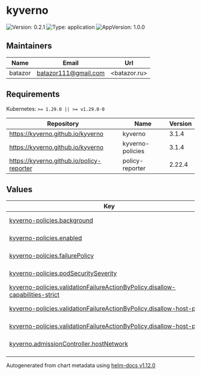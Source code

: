 # kyverno

![Version: 0.2.1](https://img.shields.io/badge/Version-0.2.1-informational?style=flat-square) ![Type: application](https://img.shields.io/badge/Type-application-informational?style=flat-square) ![AppVersion: 1.0.0](https://img.shields.io/badge/AppVersion-1.0.0-informational?style=flat-square)

## Maintainers

| Name | Email | Url |
| ---- | ------ | --- |
| batazor | <batazor111@gmail.com> | <batazor.ru> |

## Requirements

Kubernetes: `>= 1.29.0 || >= v1.29.0-0`

| Repository | Name | Version |
|------------|------|---------|
| https://kyverno.github.io/kyverno | kyverno | 3.1.4 |
| https://kyverno.github.io/kyverno | kyverno-policies | 3.1.4 |
| https://kyverno.github.io/policy-reporter | policy-reporter | 2.22.4 |

## Values

<table height="400px" >
	<thead>
		<th>Key</th>
		<th>Type</th>
		<th>Default</th>
		<th>Description</th>
	</thead>
	<tbody>
		<tr>
			<td id="kyverno-policies--background"><a href="./values.yaml#L87">kyverno-policies.background</a></td>
			<td>
bool
</td>
			<td>
				<div style="max-width: 300px;">
<pre lang="json">
false
</pre>
</div>
			</td>
			<td></td>
		</tr>
		<tr>
			<td id="kyverno-policies--enabled"><a href="./values.yaml#L83">kyverno-policies.enabled</a></td>
			<td>
bool
</td>
			<td>
				<div style="max-width: 300px;">
<pre lang="json">
true
</pre>
</div>
			</td>
			<td></td>
		</tr>
		<tr>
			<td id="kyverno-policies--failurePolicy"><a href="./values.yaml#L94">kyverno-policies.failurePolicy</a></td>
			<td>
string
</td>
			<td>
				<div style="max-width: 300px;">
<pre lang="json">
"Ignore"
</pre>
</div>
			</td>
			<td></td>
		</tr>
		<tr>
			<td id="kyverno-policies--podSecuritySeverity"><a href="./values.yaml#L85">kyverno-policies.podSecuritySeverity</a></td>
			<td>
string
</td>
			<td>
				<div style="max-width: 300px;">
<pre lang="json">
"low"
</pre>
</div>
			</td>
			<td></td>
		</tr>
		<tr>
			<td id="kyverno-policies--validationFailureActionByPolicy--disallow-capabilities-strict"><a href="./values.yaml#L90">kyverno-policies.validationFailureActionByPolicy.disallow-capabilities-strict</a></td>
			<td>
string
</td>
			<td>
				<div style="max-width: 300px;">
<pre lang="json">
"audit"
</pre>
</div>
			</td>
			<td></td>
		</tr>
		<tr>
			<td id="kyverno-policies--validationFailureActionByPolicy--disallow-host-path"><a href="./values.yaml#L91">kyverno-policies.validationFailureActionByPolicy.disallow-host-path</a></td>
			<td>
string
</td>
			<td>
				<div style="max-width: 300px;">
<pre lang="json">
"audit"
</pre>
</div>
			</td>
			<td></td>
		</tr>
		<tr>
			<td id="kyverno-policies--validationFailureActionByPolicy--disallow-host-ports"><a href="./values.yaml#L92">kyverno-policies.validationFailureActionByPolicy.disallow-host-ports</a></td>
			<td>
string
</td>
			<td>
				<div style="max-width: 300px;">
<pre lang="json">
"audit"
</pre>
</div>
			</td>
			<td></td>
		</tr>
		<tr>
			<td id="kyverno--admissionController--hostNetwork"><a href="./values.yaml#L9">kyverno.admissionController.hostNetwork</a></td>
			<td>
bool
</td>
			<td>
				<div style="max-width: 300px;">
<pre lang="json">
false
</pre>
</div>
			</td>
			<td></td>
		</tr>
		<tr>
			<td id="kyverno--admissionController--networkPolicy--enabled"><a href="./values.yaml#L17">kyverno.admissionController.networkPolicy.enabled</a></td>
			<td>
bool
</td>
			<td>
				<div style="max-width: 300px;">
<pre lang="json">
true
</pre>
</div>
			</td>
			<td></td>
		</tr>
		<tr>
			<td id="kyverno--admissionController--serviceMonitor--additionalLabels--release"><a href="./values.yaml#L23">kyverno.admissionController.serviceMonitor.additionalLabels.release</a></td>
			<td>
string
</td>
			<td>
				<div style="max-width: 300px;">
<pre lang="json">
"prometheus-operator"
</pre>
</div>
			</td>
			<td></td>
		</tr>
		<tr>
			<td id="kyverno--admissionController--serviceMonitor--enabled"><a href="./values.yaml#L20">kyverno.admissionController.serviceMonitor.enabled</a></td>
			<td>
bool
</td>
			<td>
				<div style="max-width: 300px;">
<pre lang="json">
true
</pre>
</div>
			</td>
			<td></td>
		</tr>
		<tr>
			<td id="kyverno--admissionController--tracing--address"><a href="./values.yaml#L13">kyverno.admissionController.tracing.address</a></td>
			<td>
string
</td>
			<td>
				<div style="max-width: 300px;">
<pre lang="json">
"grafana-tempo.grafana"
</pre>
</div>
			</td>
			<td></td>
		</tr>
		<tr>
			<td id="kyverno--admissionController--tracing--enabled"><a href="./values.yaml#L12">kyverno.admissionController.tracing.enabled</a></td>
			<td>
bool
</td>
			<td>
				<div style="max-width: 300px;">
<pre lang="json">
true
</pre>
</div>
			</td>
			<td></td>
		</tr>
		<tr>
			<td id="kyverno--admissionController--tracing--port"><a href="./values.yaml#L14">kyverno.admissionController.tracing.port</a></td>
			<td>
int
</td>
			<td>
				<div style="max-width: 300px;">
<pre lang="json">
4317
</pre>
</div>
			</td>
			<td></td>
		</tr>
		<tr>
			<td id="kyverno--backgroundController--enabled"><a href="./values.yaml#L46">kyverno.backgroundController.enabled</a></td>
			<td>
bool
</td>
			<td>
				<div style="max-width: 300px;">
<pre lang="json">
true
</pre>
</div>
			</td>
			<td></td>
		</tr>
		<tr>
			<td id="kyverno--backgroundController--networkPolicy--enabled"><a href="./values.yaml#L49">kyverno.backgroundController.networkPolicy.enabled</a></td>
			<td>
bool
</td>
			<td>
				<div style="max-width: 300px;">
<pre lang="json">
true
</pre>
</div>
			</td>
			<td></td>
		</tr>
		<tr>
			<td id="kyverno--backgroundController--serviceMonitor--additionalLabels--release"><a href="./values.yaml#L60">kyverno.backgroundController.serviceMonitor.additionalLabels.release</a></td>
			<td>
string
</td>
			<td>
				<div style="max-width: 300px;">
<pre lang="json">
"prometheus-operator"
</pre>
</div>
			</td>
			<td></td>
		</tr>
		<tr>
			<td id="kyverno--backgroundController--serviceMonitor--enabled"><a href="./values.yaml#L57">kyverno.backgroundController.serviceMonitor.enabled</a></td>
			<td>
bool
</td>
			<td>
				<div style="max-width: 300px;">
<pre lang="json">
true
</pre>
</div>
			</td>
			<td></td>
		</tr>
		<tr>
			<td id="kyverno--backgroundController--tracing--address"><a href="./values.yaml#L53">kyverno.backgroundController.tracing.address</a></td>
			<td>
string
</td>
			<td>
				<div style="max-width: 300px;">
<pre lang="json">
"grafana-tempo.grafana"
</pre>
</div>
			</td>
			<td></td>
		</tr>
		<tr>
			<td id="kyverno--backgroundController--tracing--enabled"><a href="./values.yaml#L52">kyverno.backgroundController.tracing.enabled</a></td>
			<td>
bool
</td>
			<td>
				<div style="max-width: 300px;">
<pre lang="json">
true
</pre>
</div>
			</td>
			<td></td>
		</tr>
		<tr>
			<td id="kyverno--backgroundController--tracing--port"><a href="./values.yaml#L54">kyverno.backgroundController.tracing.port</a></td>
			<td>
int
</td>
			<td>
				<div style="max-width: 300px;">
<pre lang="json">
4317
</pre>
</div>
			</td>
			<td></td>
		</tr>
		<tr>
			<td id="kyverno--cleanupController--enabled"><a href="./values.yaml#L63">kyverno.cleanupController.enabled</a></td>
			<td>
bool
</td>
			<td>
				<div style="max-width: 300px;">
<pre lang="json">
true
</pre>
</div>
			</td>
			<td></td>
		</tr>
		<tr>
			<td id="kyverno--cleanupController--logging--format"><a href="./values.yaml#L75">kyverno.cleanupController.logging.format</a></td>
			<td>
string
</td>
			<td>
				<div style="max-width: 300px;">
<pre lang="json">
"json"
</pre>
</div>
			</td>
			<td></td>
		</tr>
		<tr>
			<td id="kyverno--cleanupController--networkPolicy--enabled"><a href="./values.yaml#L66">kyverno.cleanupController.networkPolicy.enabled</a></td>
			<td>
bool
</td>
			<td>
				<div style="max-width: 300px;">
<pre lang="json">
true
</pre>
</div>
			</td>
			<td></td>
		</tr>
		<tr>
			<td id="kyverno--cleanupController--serviceMonitor--additionalLabels--release"><a href="./values.yaml#L72">kyverno.cleanupController.serviceMonitor.additionalLabels.release</a></td>
			<td>
string
</td>
			<td>
				<div style="max-width: 300px;">
<pre lang="json">
"prometheus-operator"
</pre>
</div>
			</td>
			<td></td>
		</tr>
		<tr>
			<td id="kyverno--cleanupController--serviceMonitor--enabled"><a href="./values.yaml#L69">kyverno.cleanupController.serviceMonitor.enabled</a></td>
			<td>
bool
</td>
			<td>
				<div style="max-width: 300px;">
<pre lang="json">
true
</pre>
</div>
			</td>
			<td></td>
		</tr>
		<tr>
			<td id="kyverno--cleanupController--tracing--address"><a href="./values.yaml#L79">kyverno.cleanupController.tracing.address</a></td>
			<td>
string
</td>
			<td>
				<div style="max-width: 300px;">
<pre lang="json">
"grafana-tempo.grafana"
</pre>
</div>
			</td>
			<td></td>
		</tr>
		<tr>
			<td id="kyverno--cleanupController--tracing--enabled"><a href="./values.yaml#L78">kyverno.cleanupController.tracing.enabled</a></td>
			<td>
bool
</td>
			<td>
				<div style="max-width: 300px;">
<pre lang="json">
true
</pre>
</div>
			</td>
			<td></td>
		</tr>
		<tr>
			<td id="kyverno--cleanupController--tracing--port"><a href="./values.yaml#L80">kyverno.cleanupController.tracing.port</a></td>
			<td>
int
</td>
			<td>
				<div style="max-width: 300px;">
<pre lang="json">
4317
</pre>
</div>
			</td>
			<td></td>
		</tr>
		<tr>
			<td id="kyverno--enabled"><a href="./values.yaml#L6">kyverno.enabled</a></td>
			<td>
bool
</td>
			<td>
				<div style="max-width: 300px;">
<pre lang="json">
true
</pre>
</div>
			</td>
			<td></td>
		</tr>
		<tr>
			<td id="kyverno--reportsController--enabled"><a href="./values.yaml#L29">kyverno.reportsController.enabled</a></td>
			<td>
bool
</td>
			<td>
				<div style="max-width: 300px;">
<pre lang="json">
true
</pre>
</div>
			</td>
			<td></td>
		</tr>
		<tr>
			<td id="kyverno--reportsController--networkPolicy--enabled"><a href="./values.yaml#L32">kyverno.reportsController.networkPolicy.enabled</a></td>
			<td>
bool
</td>
			<td>
				<div style="max-width: 300px;">
<pre lang="json">
true
</pre>
</div>
			</td>
			<td></td>
		</tr>
		<tr>
			<td id="kyverno--reportsController--serviceMonitor--additionalLabels--release"><a href="./values.yaml#L43">kyverno.reportsController.serviceMonitor.additionalLabels.release</a></td>
			<td>
string
</td>
			<td>
				<div style="max-width: 300px;">
<pre lang="json">
"prometheus-operator"
</pre>
</div>
			</td>
			<td></td>
		</tr>
		<tr>
			<td id="kyverno--reportsController--serviceMonitor--enabled"><a href="./values.yaml#L40">kyverno.reportsController.serviceMonitor.enabled</a></td>
			<td>
bool
</td>
			<td>
				<div style="max-width: 300px;">
<pre lang="json">
true
</pre>
</div>
			</td>
			<td></td>
		</tr>
		<tr>
			<td id="kyverno--reportsController--tracing--address"><a href="./values.yaml#L36">kyverno.reportsController.tracing.address</a></td>
			<td>
string
</td>
			<td>
				<div style="max-width: 300px;">
<pre lang="json">
"grafana-tempo.grafana"
</pre>
</div>
			</td>
			<td></td>
		</tr>
		<tr>
			<td id="kyverno--reportsController--tracing--enabled"><a href="./values.yaml#L35">kyverno.reportsController.tracing.enabled</a></td>
			<td>
bool
</td>
			<td>
				<div style="max-width: 300px;">
<pre lang="json">
true
</pre>
</div>
			</td>
			<td></td>
		</tr>
		<tr>
			<td id="kyverno--reportsController--tracing--port"><a href="./values.yaml#L37">kyverno.reportsController.tracing.port</a></td>
			<td>
int
</td>
			<td>
				<div style="max-width: 300px;">
<pre lang="json">
4317
</pre>
</div>
			</td>
			<td></td>
		</tr>
		<tr>
			<td id="kyverno--webhooksCleanup--enabled"><a href="./values.yaml#L26">kyverno.webhooksCleanup.enabled</a></td>
			<td>
bool
</td>
			<td>
				<div style="max-width: 300px;">
<pre lang="json">
false
</pre>
</div>
			</td>
			<td></td>
		</tr>
		<tr>
			<td id="policy-reporter--enabled"><a href="./values.yaml#L97">policy-reporter.enabled</a></td>
			<td>
bool
</td>
			<td>
				<div style="max-width: 300px;">
<pre lang="json">
true
</pre>
</div>
			</td>
			<td></td>
		</tr>
		<tr>
			<td id="policy-reporter--global--plugins--kyverno"><a href="./values.yaml#L171">policy-reporter.global.plugins.kyverno</a></td>
			<td>
bool
</td>
			<td>
				<div style="max-width: 300px;">
<pre lang="json">
true
</pre>
</div>
			</td>
			<td></td>
		</tr>
		<tr>
			<td id="policy-reporter--kyvernoPlugin--enabled"><a href="./values.yaml#L159">policy-reporter.kyvernoPlugin.enabled</a></td>
			<td>
bool
</td>
			<td>
				<div style="max-width: 300px;">
<pre lang="json">
true
</pre>
</div>
			</td>
			<td></td>
		</tr>
		<tr>
			<td id="policy-reporter--logging--encoding"><a href="./values.yaml#L111">policy-reporter.logging.encoding</a></td>
			<td>
string
</td>
			<td>
				<div style="max-width: 300px;">
<pre lang="json">
"json"
</pre>
</div>
			</td>
			<td></td>
		</tr>
		<tr>
			<td id="policy-reporter--metrics--enabled"><a href="./values.yaml#L117">policy-reporter.metrics.enabled</a></td>
			<td>
bool
</td>
			<td>
				<div style="max-width: 300px;">
<pre lang="json">
true
</pre>
</div>
			</td>
			<td></td>
		</tr>
		<tr>
			<td id="policy-reporter--monitoring--enabled"><a href="./values.yaml#L162">policy-reporter.monitoring.enabled</a></td>
			<td>
bool
</td>
			<td>
				<div style="max-width: 300px;">
<pre lang="json">
true
</pre>
</div>
			</td>
			<td></td>
		</tr>
		<tr>
			<td id="policy-reporter--monitoring--grafana--folder--annotation"><a href="./values.yaml#L166">policy-reporter.monitoring.grafana.folder.annotation</a></td>
			<td>
string
</td>
			<td>
				<div style="max-width: 300px;">
<pre lang="json">
"grafana_dashboard_folder"
</pre>
</div>
			</td>
			<td></td>
		</tr>
		<tr>
			<td id="policy-reporter--monitoring--grafana--folder--name"><a href="./values.yaml#L167">policy-reporter.monitoring.grafana.folder.name</a></td>
			<td>
string
</td>
			<td>
				<div style="max-width: 300px;">
<pre lang="json">
"Security"
</pre>
</div>
			</td>
			<td></td>
		</tr>
		<tr>
			<td id="policy-reporter--networkPolicy--enabled"><a href="./values.yaml#L108">policy-reporter.networkPolicy.enabled</a></td>
			<td>
bool
</td>
			<td>
				<div style="max-width: 300px;">
<pre lang="json">
true
</pre>
</div>
			</td>
			<td></td>
		</tr>
		<tr>
			<td id="policy-reporter--profiling--enabled"><a href="./values.yaml#L120">policy-reporter.profiling.enabled</a></td>
			<td>
bool
</td>
			<td>
				<div style="max-width: 300px;">
<pre lang="json">
true
</pre>
</div>
			</td>
			<td></td>
		</tr>
		<tr>
			<td id="policy-reporter--resources--limits--cpu"><a href="./values.yaml#L101">policy-reporter.resources.limits.cpu</a></td>
			<td>
string
</td>
			<td>
				<div style="max-width: 300px;">
<pre lang="json">
"100m"
</pre>
</div>
			</td>
			<td></td>
		</tr>
		<tr>
			<td id="policy-reporter--resources--limits--memory"><a href="./values.yaml#L102">policy-reporter.resources.limits.memory</a></td>
			<td>
string
</td>
			<td>
				<div style="max-width: 300px;">
<pre lang="json">
"128Mi"
</pre>
</div>
			</td>
			<td></td>
		</tr>
		<tr>
			<td id="policy-reporter--resources--requests--cpu"><a href="./values.yaml#L104">policy-reporter.resources.requests.cpu</a></td>
			<td>
string
</td>
			<td>
				<div style="max-width: 300px;">
<pre lang="json">
"15m"
</pre>
</div>
			</td>
			<td></td>
		</tr>
		<tr>
			<td id="policy-reporter--resources--requests--memory"><a href="./values.yaml#L105">policy-reporter.resources.requests.memory</a></td>
			<td>
string
</td>
			<td>
				<div style="max-width: 300px;">
<pre lang="json">
"75Mi"
</pre>
</div>
			</td>
			<td></td>
		</tr>
		<tr>
			<td id="policy-reporter--rest--enabled"><a href="./values.yaml#L114">policy-reporter.rest.enabled</a></td>
			<td>
bool
</td>
			<td>
				<div style="max-width: 300px;">
<pre lang="json">
true
</pre>
</div>
			</td>
			<td></td>
		</tr>
		<tr>
			<td id="policy-reporter--target--loki--host"><a href="./values.yaml#L175">policy-reporter.target.loki.host</a></td>
			<td>
string
</td>
			<td>
				<div style="max-width: 300px;">
<pre lang="json">
"http://grafana-loki.grafana:3100"
</pre>
</div>
			</td>
			<td></td>
		</tr>
		<tr>
			<td id="policy-reporter--target--loki--minimumPriority"><a href="./values.yaml#L176">policy-reporter.target.loki.minimumPriority</a></td>
			<td>
string
</td>
			<td>
				<div style="max-width: 300px;">
<pre lang="json">
"warning"
</pre>
</div>
			</td>
			<td></td>
		</tr>
		<tr>
			<td id="policy-reporter--target--loki--skipExistingOnStartup"><a href="./values.yaml#L177">policy-reporter.target.loki.skipExistingOnStartup</a></td>
			<td>
bool
</td>
			<td>
				<div style="max-width: 300px;">
<pre lang="json">
true
</pre>
</div>
			</td>
			<td></td>
		</tr>
		<tr>
			<td id="policy-reporter--target--loki--sources[0]"><a href="./values.yaml#L179">policy-reporter.target.loki.sources[0]</a></td>
			<td>
string
</td>
			<td>
				<div style="max-width: 300px;">
<pre lang="json">
"kyverno"
</pre>
</div>
			</td>
			<td></td>
		</tr>
		<tr>
			<td id="policy-reporter--ui--enabled"><a href="./values.yaml#L123">policy-reporter.ui.enabled</a></td>
			<td>
bool
</td>
			<td>
				<div style="max-width: 300px;">
<pre lang="json">
true
</pre>
</div>
			</td>
			<td></td>
		</tr>
		<tr>
			<td id="policy-reporter--ui--ingress--annotations--"cert-manager--io/cluster-issuer""><a href="./values.yaml#L141">policy-reporter.ui.ingress.annotations."cert-manager.io/cluster-issuer"</a></td>
			<td>
string
</td>
			<td>
				<div style="max-width: 300px;">
<pre lang="json">
"cert-manager-production"
</pre>
</div>
			</td>
			<td></td>
		</tr>
		<tr>
			<td id="policy-reporter--ui--ingress--annotations--"nginx--ingress--kubernetes--io/enable-opentelemetry""><a href="./values.yaml#L143">policy-reporter.ui.ingress.annotations."nginx.ingress.kubernetes.io/enable-opentelemetry"</a></td>
			<td>
string
</td>
			<td>
				<div style="max-width: 300px;">
<pre lang="json">
"true"
</pre>
</div>
			</td>
			<td></td>
		</tr>
		<tr>
			<td id="policy-reporter--ui--ingress--annotations--"nginx--ingress--kubernetes--io/enable-owasp-core-rules""><a href="./values.yaml#L142">policy-reporter.ui.ingress.annotations."nginx.ingress.kubernetes.io/enable-owasp-core-rules"</a></td>
			<td>
string
</td>
			<td>
				<div style="max-width: 300px;">
<pre lang="json">
"true"
</pre>
</div>
			</td>
			<td></td>
		</tr>
		<tr>
			<td id="policy-reporter--ui--ingress--annotations--"nginx--ingress--kubernetes--io/rewrite-target""><a href="./values.yaml#L144">policy-reporter.ui.ingress.annotations."nginx.ingress.kubernetes.io/rewrite-target"</a></td>
			<td>
string
</td>
			<td>
				<div style="max-width: 300px;">
<pre lang="json">
"/$1"
</pre>
</div>
			</td>
			<td></td>
		</tr>
		<tr>
			<td id="policy-reporter--ui--ingress--annotations--"nginx--ingress--kubernetes--io/use-regex""><a href="./values.yaml#L145">policy-reporter.ui.ingress.annotations."nginx.ingress.kubernetes.io/use-regex"</a></td>
			<td>
string
</td>
			<td>
				<div style="max-width: 300px;">
<pre lang="json">
"true"
</pre>
</div>
			</td>
			<td></td>
		</tr>
		<tr>
			<td id="policy-reporter--ui--ingress--className"><a href="./values.yaml#L138">policy-reporter.ui.ingress.className</a></td>
			<td>
string
</td>
			<td>
				<div style="max-width: 300px;">
<pre lang="json">
"nginx"
</pre>
</div>
			</td>
			<td></td>
		</tr>
		<tr>
			<td id="policy-reporter--ui--ingress--enabled"><a href="./values.yaml#L137">policy-reporter.ui.ingress.enabled</a></td>
			<td>
bool
</td>
			<td>
				<div style="max-width: 300px;">
<pre lang="json">
true
</pre>
</div>
			</td>
			<td></td>
		</tr>
		<tr>
			<td id="policy-reporter--ui--ingress--hosts[0]--host"><a href="./values.yaml#L148">policy-reporter.ui.ingress.hosts[0].host</a></td>
			<td>
string
</td>
			<td>
				<div style="max-width: 300px;">
<pre lang="json">
"shortlink.best"
</pre>
</div>
			</td>
			<td></td>
		</tr>
		<tr>
			<td id="policy-reporter--ui--ingress--hosts[0]--paths[0]--path"><a href="./values.yaml#L150">policy-reporter.ui.ingress.hosts[0].paths[0].path</a></td>
			<td>
string
</td>
			<td>
				<div style="max-width: 300px;">
<pre lang="json">
"/kyverno/?(.*)"
</pre>
</div>
			</td>
			<td></td>
		</tr>
		<tr>
			<td id="policy-reporter--ui--ingress--hosts[0]--paths[0]--pathType"><a href="./values.yaml#L151">policy-reporter.ui.ingress.hosts[0].paths[0].pathType</a></td>
			<td>
string
</td>
			<td>
				<div style="max-width: 300px;">
<pre lang="json">
"Prefix"
</pre>
</div>
			</td>
			<td></td>
		</tr>
		<tr>
			<td id="policy-reporter--ui--ingress--tls[0]--hosts[0]"><a href="./values.yaml#L156">policy-reporter.ui.ingress.tls[0].hosts[0]</a></td>
			<td>
string
</td>
			<td>
				<div style="max-width: 300px;">
<pre lang="json">
"shortlink.best"
</pre>
</div>
			</td>
			<td></td>
		</tr>
		<tr>
			<td id="policy-reporter--ui--ingress--tls[0]--secretName"><a href="./values.yaml#L154">policy-reporter.ui.ingress.tls[0].secretName</a></td>
			<td>
string
</td>
			<td>
				<div style="max-width: 300px;">
<pre lang="json">
"shortlink-ingress-tls"
</pre>
</div>
			</td>
			<td></td>
		</tr>
		<tr>
			<td id="policy-reporter--ui--plugins--kyverno"><a href="./values.yaml#L126">policy-reporter.ui.plugins.kyverno</a></td>
			<td>
bool
</td>
			<td>
				<div style="max-width: 300px;">
<pre lang="json">
true
</pre>
</div>
			</td>
			<td></td>
		</tr>
		<tr>
			<td id="policy-reporter--ui--resources--limits--cpu"><a href="./values.yaml#L130">policy-reporter.ui.resources.limits.cpu</a></td>
			<td>
string
</td>
			<td>
				<div style="max-width: 300px;">
<pre lang="json">
"100m"
</pre>
</div>
			</td>
			<td></td>
		</tr>
		<tr>
			<td id="policy-reporter--ui--resources--limits--memory"><a href="./values.yaml#L131">policy-reporter.ui.resources.limits.memory</a></td>
			<td>
string
</td>
			<td>
				<div style="max-width: 300px;">
<pre lang="json">
"128Mi"
</pre>
</div>
			</td>
			<td></td>
		</tr>
		<tr>
			<td id="policy-reporter--ui--resources--requests--cpu"><a href="./values.yaml#L133">policy-reporter.ui.resources.requests.cpu</a></td>
			<td>
string
</td>
			<td>
				<div style="max-width: 300px;">
<pre lang="json">
"15m"
</pre>
</div>
			</td>
			<td></td>
		</tr>
		<tr>
			<td id="policy-reporter--ui--resources--requests--memory"><a href="./values.yaml#L134">policy-reporter.ui.resources.requests.memory</a></td>
			<td>
string
</td>
			<td>
				<div style="max-width: 300px;">
<pre lang="json">
"45Mi"
</pre>
</div>
			</td>
			<td></td>
		</tr>
	</tbody>
</table>

----------------------------------------------
Autogenerated from chart metadata using [helm-docs v1.12.0](https://github.com/norwoodj/helm-docs/releases/v1.12.0)
